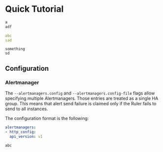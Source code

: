 Quick Tutorial
==============

```bash mdox-exec="bash ./testdata/out.sh"
a
adf
```

```yaml
abc
sad
```

```
something
sd
```

Configuration
-------------

### Alertmanager

The `--alertmanagers.config` and `--alertmanagers.config-file` flags allow specifying multiple Alertmanagers. Those entries are treated as a single HA group. This means that alert send failure is claimed only if the Ruler fails to send to all instances.

The configuration format is the following:

```yaml mdox-exec="bash ./testdata/out2.sh"
alertmanagers:
- http_config:
  api_version: v1
```

```bash mdox-expect-exit-code=2 mdox-exec="bash ./testdata/out3.sh"
abc
```

```bash mdox-exec="sed -n '1,3p' ./testdata/out3.sh"
```

```yaml mdox-exec="bash ./testdata/out2.sh --name=queryfrontend.InMemoryResponseCacheConfig"
```

```bash mdox-exec="cat ./testdata/out3.sh"
```
